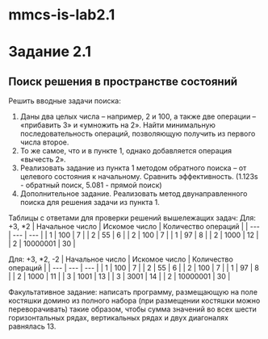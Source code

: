 # mmcs-is-lab2.1
# Задание 2.1

## Поиск решения в пространстве состояний

Решить вводные задачи поиска:

1. Даны два целых числа – например, 2 и 100, а также две операции – «прибавить 3» и «умножить на 2». Найти минимальную последовательность операций, позволяющую получить из первого числа второе.
2. То же самое, что и в пункте 1, однако добавляется операция «вычесть 2».
3. Реализовать задание из пункта 1 методом обратного поиска – от целевого состояния к начальному. Сравнить эффективность. (1.123s - обратный поиск, 5.081 - прямой поиск)
4. Дополнительное задание. Реализовать метод двунаправленного поиска для решения задачи из пункта 1.

Таблицы с ответами для проверки решений вышележащих задач:
Для: +3, *2
| Начальное число | Искомое число | Количество операций |
| --- | --- | --- |
| 1 | 100 | 7 |
| 2 | 55 | 6 |
| 2 | 100 | 7 |
| 1 | 97 | 8 |
| 2 | 1000 | 12 |
| 2 | 10000001 | 30 |

Для: +3, *2, -2
| Начальное число | Искомое число | Количество операций |
| --- | --- | --- |
| 1 | 100 | 7 |
| 2 | 55 | 6 |
| 2 | 100 | 7 |
| 1 | 97 | 8 |
| 2 | 1000 | 11 |
| 3 | 1001 | 13 |
| 3 | 3001 | 14 |
| 2 | 10000001 | 30 |

Факультативное задание: написать программу, размещающую на поле костяшки домино из полного набора (при размещении костяшки можно переворачивать) такие образом, чтобы сумма значений во всех шести горизонтальных рядах, вертикальных рядах и двух диагоналях равнялась 13.